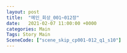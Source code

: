 ```yaml
---
layout: post
title:  "메인_회상_001~012장"
date:   2021-02-07 11:00:00 +0000
categories: Main
Tags: Story Main
SceneCode: ["scene_skip_cp001-012_q1_s10"]
---
```

